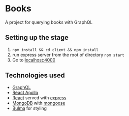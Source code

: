 # Books

A project for querying books with GraphQL

## Setting up the stage

1. `npm install && cd client && npm install`
2. run express server from the root of directory `npm start`
3. Go to [localhost:4000](http://localhost:4000)

## Technologies used

- [GraphQL](https://graphql.org/)
- [React Apollo](https://www.apollographql.com/docs/react/)
- [React](https://reactjs.org/) served with [express](https://expressjs.com/)
- [MongoDB](https://www.mongodb.com/) with [mongoose](https://mongoosejs.com/)
- [Bulma](https://bulma.io/) for styling
